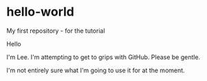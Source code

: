 # hello-world
My first repository - for the tutorial

Hello

I'm Lee. I'm attempting to get to grips with GitHub. Please be gentle.

I'm not entirely sure what I'm going to use it for at the moment.
